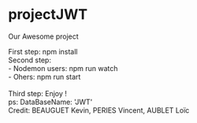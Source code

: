 # projectJWT

Our Awesome project <br>

First step: npm install <br>
Second step: <br>
            - Nodemon users: npm run watch <br>
            - Ohers: npm run start <br>
            <br>
Third step: Enjoy !
<br>
ps: DataBaseName: 'JWT'
<br>
Credit: BEAUGUET Kevin, PERIES Vincent, AUBLET Loïc
